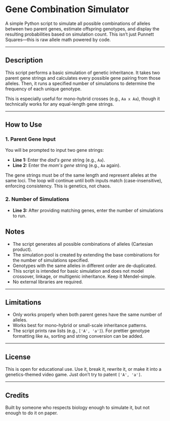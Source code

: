 # Gene Combination Simulator

A simple Python script to simulate all possible combinations of alleles between two parent genes, estimate offspring genotypes, and display the resulting probabilities based on simulation count. This isn’t just Punnett Squares—this is raw allele math powered by code.

---

## Description

This script performs a basic simulation of genetic inheritance. It takes two parent gene strings and calculates every possible gene pairing from those alleles. Then, it runs a specified number of simulations to determine the frequency of each unique genotype.

This is especially useful for mono-hybrid crosses (e.g., `Aa x Aa`), though it technically works for any equal-length gene strings.

---

## How to Use

### 1. Parent Gene Input

You will be prompted to input two gene strings:

- **Line 1:** Enter the *dad's gene* string (e.g., `Aa`).
- **Line 2:** Enter the *mom's gene* string (e.g., `Aa` again).

The gene strings must be of the same length and represent alleles at the same loci. The loop will continue until both inputs match (case-insensitive), enforcing consistency. This is genetics, not chaos.


### 2. Number of Simulations

- **Line 3:** After providing matching genes, enter the number of simulations to run.

## Notes

- The script generates all possible combinations of alleles (Cartesian product).
- The simulation pool is created by extending the base combinations for the number of simulations specified.
- Genotypes with the same alleles in different order are de-duplicated.
- This script is intended for basic simulation and does not model crossover, linkage, or multigenic inheritance. Keep it Mendel-simple.
- No external libraries are required.

---

## Limitations

- Only works properly when both parent genes have the same number of alleles.
- Works best for mono-hybrid or small-scale inheritance patterns.
- The script prints raw lists (e.g., `['A', 'a']`). For prettier genotype formatting like `Aa`, sorting and string conversion can be added.

---

## License

This is open for educational use. Use it, break it, rewrite it, or make it into a genetics-themed video game. Just don’t try to patent `['A', 'a']`.

---

## Credits

Built by someone who respects biology enough to simulate it, but not enough to do it on paper.
